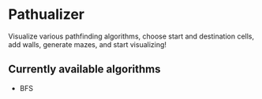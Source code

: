 # Pathualizer

Visualize various pathfinding algorithms, choose start and destination cells, add walls, generate mazes, and start visualizing!

## Currently available algorithms

- BFS
